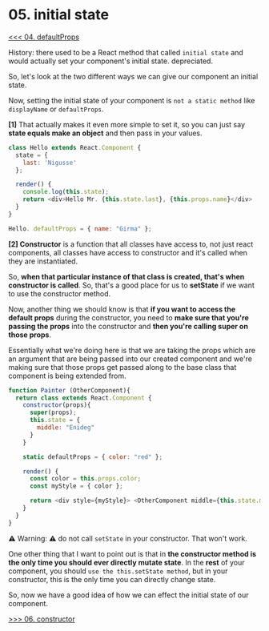 # 05. initial state

[<<< 04. defaultProps](https://github.com/xgirma/react-lifecycles/tree/master/chapters/04)

History: there used to be a React method that called `initial state` and would actually set your component's initial state. depreciated.

So, let's look at the two different ways we can give our component an initial state.

Now, setting the initial state of your component is `not a static method` like `displayName` or `defaultProps`.

**[1]** That actually makes it even more simple to set it, so you can just say **state equals make an object** and then pass in your values.

```javascript
class Hello extends React.Component {
  state = {
    last: 'Nigusse'
  };

  render() {
    console.log(this.state);
    return <div>Hello Mr. {this.state.last}, {this.props.name}</div>
  }
}

Hello. defaultProps = { name: "Girma" };
```

**[2] Constructor** is a function that all classes have access to, not just react components, all classes have access to constructor and it's called when they are instantiated.

So, **when that particular instance of that class is created, that's when constructor is called**. So, that's a good place for us to **setState** if we want to use the constructor method.

Now, another thing we should know is that **if you want to access the default props** during the constructor, you need to **make sure that you're passing the props** into the constructor and **then you're calling super on those props**. 

Essentially what we're doing here is that we are taking the props which are an argument that are being passed into our created component and we're making sure that those props get passed along to the base class that component is being extended from. 

```javascript
function Painter (OtherComponent){
  return class extends React.Component {
    constructor(props){
      super(props);
      this.state = {
        middle: "Enideg"
      }
    }

    static defaultProps = { color: "red" };

    render() {
      const color = this.props.color;
      const myStyle = { color };

      return <div style={myStyle}> <OtherComponent middle={this.state.middle}/> </div>
    }
  }
}
```

:warning: Warning: :warning: do not call `setState` in your constructor. That won't work.

One other thing that I want to point out is that in **the constructor method is the only time you should ever directly mutate state**. In the **rest** of your component, you should `use the this.setState method`, but in your constructor, this is the only time you can directly change state.

So, now we have a good idea of how we can effect the initial state of our component.

[>>> 06. constructor](https://github.com/xgirma/react-lifecycles/tree/master/chapters/06)
